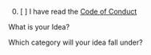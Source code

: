 <!-- Thanks for contributing to awesome-singapore -->

<!-- Please fill out the following: -->

0. [ ] I have read the [Code of Conduct](https://github.com/minelarka14/awesome-singapore/CODE_OF_CONDUCT.md)

What is your Idea?

Which category will your idea fall under?

